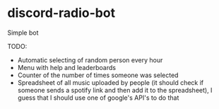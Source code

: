 # discord-radio-bot
Simple bot

TODO:
- Automatic selecting of random person every hour
- Menu with help and leaderboards
- Counter of the number of times someone was selected 
- Spreadsheet of all music uploaded by people (it should check if someone sends a spotify link and then add it to the spreadsheet), I guess that I should use one of google's API's to do that
